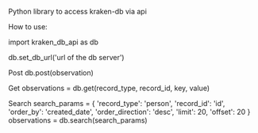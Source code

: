 Python library to access kraken-db via api

How to use:

import kraken_db_api as db

db.set_db_url('url of the db server')

Post
db.post(observation)

Get
observations = db.get(record_type, record_id, key, value)

Search
search_params = {
    'record_type': 'person',
    'record_id': 'id',
    'order_by': 'created_date',
    'order_direction': 'desc',
    'limit': 20,
    'offset': 20
}
observations = db.search(search_params)
